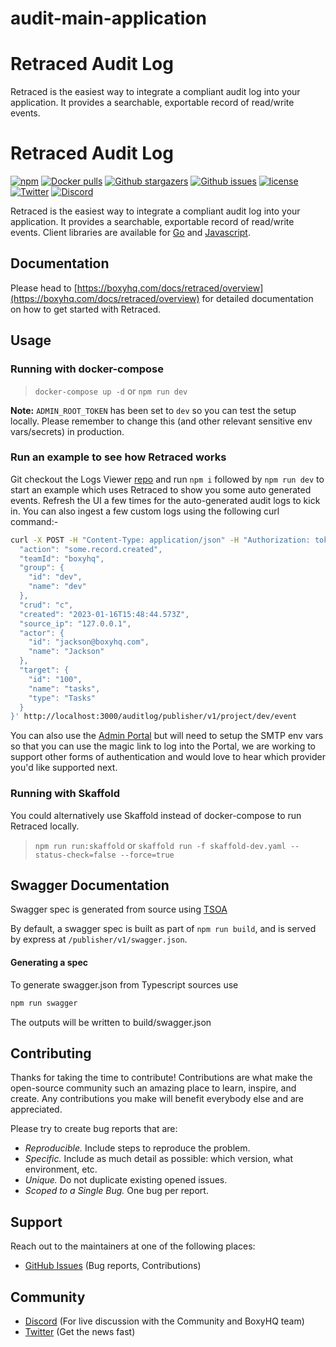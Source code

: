# audit-main-application
# Retraced Audit Log 
Retraced is the easiest way to integrate a compliant audit log into your application. It provides a searchable, exportable record of read/write events.
# Retraced Audit Log

<p>
    <a href="https://www.npmjs.com/package/@retracedhq/retraced"><img src="https://img.shields.io/npm/dt/@retracedhq/retraced" alt="npm" ></a>
    <a href="https://hub.docker.com/r/retracedhq/retraced"><img src="https://img.shields.io/docker/pulls/retracedhq/retraced" alt="Docker pulls"></a>
    <a href="https://github.com/retracedhq/retraced/stargazers"><img src="https://img.shields.io/github/stars/retracedhq/retraced" alt="Github stargazers"></a>
    <a href="https://github.com/retracedhq/retraced/issues"><img src="https://img.shields.io/github/issues/retracedhq/retraced" alt="Github issues"></a>
    <a href="https://github.com/retracedhq/retraced/blob/main/LICENSE"><img src="https://img.shields.io/github/license/retracedhq/retraced" alt="license"></a>
    <a href="https://twitter.com/boxyhq"><img src="https://img.shields.io/twitter/follow/boxyhq?style=social" alt="Twitter"></a>
    <a href="https://discord.gg/uyb7pYt4Pa"><img src="https://img.shields.io/discord/877585485235630130" alt="Discord"></a>
</p>

Retraced is the easiest way to integrate a compliant audit log into your application.
It provides a searchable, exportable record of read/write events.
Client libraries are available for [Go](https://github.com/retracedhq/retraced-go) and [Javascript](https://github.com/retracedhq/retraced-js).

## Documentation

Please head to [https://boxyhq.com/docs/retraced/overview](https://boxyhq.com/docs/retraced/overview) for detailed documentation on how to get started with Retraced.

## Usage

### Running with docker-compose

> `docker-compose up -d` or `npm run dev`

**Note:** `ADMIN_ROOT_TOKEN` has been set to `dev` so you can test the setup locally. Please remember to change this (and other relevant sensitive env vars/secrets) in production.

### Run an example to see how Retraced works

Git checkout the Logs Viewer [repo](https://github.com/retracedhq/logs-viewer) and run `npm i` followed by `npm run dev` to start an example which uses Retraced to show you some auto generated events. Refresh the UI a few times for the auto-generated audit logs to kick in. You can also ingest a few custom logs using the following curl command:-

```sh
curl -X POST -H "Content-Type: application/json" -H "Authorization: token=dev" -d '{
  "action": "some.record.created",
  "teamId": "boxyhq",
  "group": {
    "id": "dev",
    "name": "dev"
  },
  "crud": "c",
  "created": "2023-01-16T15:48:44.573Z",
  "source_ip": "127.0.0.1",
  "actor": {
    "id": "jackson@boxyhq.com",
    "name": "Jackson"
  },
  "target": {
    "id": "100",
    "name": "tasks",
    "type": "Tasks"
  }
}' http://localhost:3000/auditlog/publisher/v1/project/dev/event
```

You can also use the [Admin Portal](http://localhost:5225) but will need to setup the SMTP env vars so that you can use the magic link to log into the Portal, we are working to support other forms of authentication and would love to hear which provider you'd like supported next.

### Running with Skaffold

You could alternatively use Skaffold instead of docker-compose to run Retraced locally.

> `npm run run:skaffold` or `skaffold run -f skaffold-dev.yaml --status-check=false --force=true`

## Swagger Documentation

Swagger spec is generated from source using [TSOA](https://github.com/lukeautry/tsoa)

By default, a swagger spec is built as part of `npm run build`, and is served by express at `/publisher/v1/swagger.json`.

#### Generating a spec

To generate swagger.json from Typescript sources use

```sh
npm run swagger
```

The outputs will be written to build/swagger.json

## Contributing

Thanks for taking the time to contribute! Contributions are what make the open-source community such an amazing place to learn, inspire, and create. Any contributions you make will benefit everybody else and are appreciated.

Please try to create bug reports that are:

- _Reproducible._ Include steps to reproduce the problem.
- _Specific._ Include as much detail as possible: which version, what environment, etc.
- _Unique._ Do not duplicate existing opened issues.
- _Scoped to a Single Bug._ One bug per report.

## Support

Reach out to the maintainers at one of the following places:

- [GitHub Issues](https://github.com/retracedhq/retraced/issues) (Bug reports, Contributions)

## Community

- [Discord](https://discord.gg/uyb7pYt4Pa) (For live discussion with the Community and BoxyHQ team)
- [Twitter](https://twitter.com/BoxyHQ) (Get the news fast)
